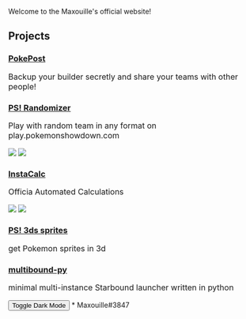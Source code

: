 Welcome to the Maxouille's official website!
## Projects
<style>
      .dark-mode {
        background: #23272a;
        color: #eee;
      }
      .light-mode {
        background-color: #eee;
        color: #111;
      }
</style>
<div class="project-blurb">
    <div class="project-body">
        <h3><a href="https://github.com/Maxouille64/pokepost" target="_blank"><i aria-hidden="true" class="fab fa-github"></i></a> <a href="https://zta.glitch.me/" target="_blank">PokePost</a></h3>
        <p style="font-size:12pt;">Backup your builder secretly and share your teams with other people!</p>
    </div>
</div>

<div class="project-blurb">
    <div class="project-body">
        <h3><a href="https://github.com/Maxouille64/RandomTeamBattle" target="_blank"><i aria-hidden="true" class="fab fa-github"></i></a> <a href="https://www.smogon.com/forums/threads/showdown-randomizer-browser-extension.3684255/" target="_blank">PS! Randomizer</a></h3>
        <p style="font-size:12pt;">Play with random team in any format on play.pokemonshowdown.com</p>
        <a href="https://chromewebstore.google.com/detail/pokemon-showdown-randomiz/dgbjcmccheghgeihjfcmkpfdkdkppolh?hl=en-US" target="_blank"><img src="https://storage.googleapis.com/web-dev-uploads/image/WlD8wC6g8khYWPJUsQceQkhXSlv1/UV4C4ybeBTsZt43U4xis.png"></a>
<a target="_blank" href="https://addons.mozilla.org/fr/firefox/addon/pokemon-showdown-randomizer/" target="_blank"><img src="https://raw.githubusercontent.com/Maxouille64/maxouille64.github.io/main/EmbeddedImage.png"></a>
    </div>
</div>

<div class="project-blurb">
    <div class="project-body">
        <h3><a href="https://github.com/Maxouille64/InstaCalc" target="_blank"><i aria-hidden="true" class="fab fa-github"></i></a> <a href="https://www.smogon.com/forums/threads/some-client-scripts-3d-models-rtb-instacalc-and-online-builder.3734330/" target="_blank">InstaCalc</a></h3>
        <p style="font-size:12pt;">Officia Automated Calculations</p>
        <a href="https://chromewebstore.google.com/detail/instacalc/jgcdhecmbggngemoioepidjdbaplpeei?hl=en" target="_blank"><img src="https://storage.googleapis.com/web-dev-uploads/image/WlD8wC6g8khYWPJUsQceQkhXSlv1/UV4C4ybeBTsZt43U4xis.png"></a>
<a target="_blank" href="/" target="_blank"><img src="https://raw.githubusercontent.com/Maxouille64/maxouille64.github.io/main/EmbeddedImage.png"></a>
    </div>
</div>

<div class="project-blurb">
    <div class="project-body">
        <h3><a href="https://github.com/Maxouille64/PS-3d-Sprites" target="_blank"><i aria-hidden="true" class="fab fa-github"></i></a> <a href="https://www.smogon.com/forums/threads/some-client-scripts-3d-models-rtb-instacalc-and-online-builder.3734330/" target="_blank">PS! 3ds sprites</a></h3>
        <p style="font-size:12pt;"> get Pokemon sprites in 3d </p>
    </div>
</div>

<div class="project-blurb">
    <div class="project-body">
        <h3><a href="https://github.com/Maxouille64/multibound-py" target="_blank"><i aria-hidden="true" class="fab fa-github"></i></a> <a href="https://github.com/Maxouille64/multibound-py/raw/main/multibound.exe" target="_blank">multibound-py</a></h3>
        <p style="font-size:12pt;">minimal multi-instance Starbound launcher written in python</p>
    </div>
</div>
<button onclick="nuit()" class="button" id="dark">Toggle Dark Mode</button> * Maxouille#3847

<script type="text/javascript">
  function nuit() {
    var body = document.body;
    var currentClass = body.className
    var newClass = body.className == 'dark-mode' ? 'light-mode' : 'dark-mode'
    body.className = newClass

    document.cookie = 'theme=' + (newClass == 'light-mode' ? 'light' : 'dark') + "; expires=Fri, 31 Dec 9999 23:59:59 GMT;"
    console.log('Cookies are now: ' + document.cookie)
  }

  function isDarkThemeSelected() {
    return document.cookie.match(/theme=dark/i) != null
  }

  function setThemeFromCookie() {
    var body = document.body;
    var point = document.getElementById("myMenu");
    body.className = isDarkThemeSelected() ? 'dark-mode' : 'light-mode';
    point.style = isDarkThemeSelected() ? 'list-style-image: url(https://play.pokemonshowdown.com/sprites/itemicons/moon-ball.png)' : 'list-style-image: url(https://play.pokemonshowdown.com/sprites/itemicons/love-ball.png)';
  }

  (function() {
    setThemeFromCookie()
  })();
  function logout() {
    document.cookie = "username=; expires=Thu, 01 Jan 1970 00:00:00 UTC; path=/;";
    maxFresh();
  }
</script>

